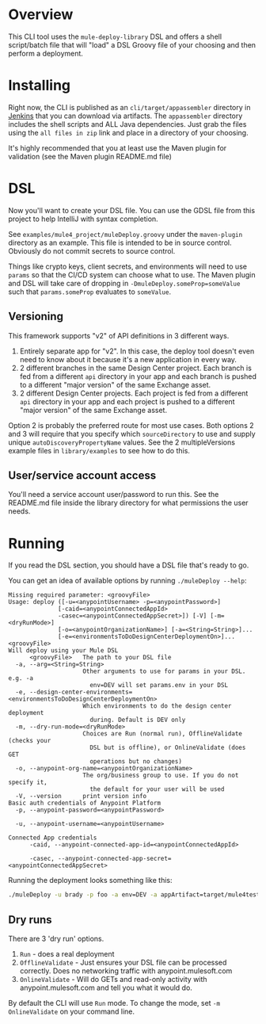 # Overview

This CLI tool uses the `mule-deploy-library` DSL and offers a shell script/batch file that will "load" a DSL Groovy file of your choosing and then perform a deployment.

# Installing

Right now, the CLI is published as an `cli/target/appassembler` directory in [Jenkins](https://devops.avioconsulting.com/jenkins/job/Mulesoft%20Deployment/job/mule-deploy-library/job/master/) that you can download via artifacts. The `appassembler` directory includes the shell scripts and ALL Java dependencies. Just grab the files using the `all files in zip` link and place in a directory of your choosing.

It's highly recommended that you at least use the Maven plugin for validation (see the Maven plugin README.md file)

# DSL

Now you'll want to create your DSL file. You can use the GDSL file from this project to help IntelliJ with syntax completion.

See `examples/mule4_project/muleDeploy.groovy` under the `maven-plugin` directory as an example. This file is intended to be in source control. Obviously do not commit secrets to source control.

Things like crypto keys, client secrets, and environments will need to use `params` so that the CI/CD system can choose what to use. The Maven plugin and DSL will take care of dropping in `-DmuleDeploy.someProp=someValue` such that `params.someProp` evaluates to `someValue`.

## Versioning

This framework supports "v2" of API definitions in 3 different ways.

1. Entirely separate app for "v2". In this case, the deploy tool doesn't even need to know about it because it's a new application in every way.
2. 2 different branches in the same Design Center project. Each branch is fed from a different `api` directory in your app and each branch is pushed to a different "major version" of the same Exchange asset.
3. 2 different Design Center projects. Each project is fed from a different `api` directory in your app and each project is pushed to a different "major version" of the same Exchange asset.

Option 2 is probably the preferred route for most use cases. Both options 2 and 3 will require that you specify which `sourceDirectory` to use and supply unique `autoDiscoveryPropertyName` values. See the 2 multipleVersions example files in `library/examples` to see how to do this.

## User/service account access

You'll need a service account user/password to run this. See the README.md file inside the library directory for what permissions the user needs.

# Running

If you read the DSL section, you should have a DSL file that's ready to go.

You can get an idea of available options by running `./muleDeploy --help`:

```
Missing required parameter: <groovyFile>
Usage: deploy ([-u=<anypointUsername> -p=<anypointPassword>]
              [-caid=<anypointConnectedAppId>
              -casec=<anypointConnectedAppSecret>]) [-V] [-m=<dryRunMode>]
              [-o=<anypointOrganizationName>] [-a=<String=String>]...
              [-e=<environmentsToDoDesignCenterDeploymentOn>]... <groovyFile>
Will deploy using your Mule DSL
      <groovyFile>   The path to your DSL file
  -a, --arg=<String=String>
                     Other arguments to use for params in your DSL. e.g. -a
                       env=DEV will set params.env in your DSL
  -e, --design-center-environments=<environmentsToDoDesignCenterDeploymentOn>
                     Which environments to do the design center deployment
                       during. Default is DEV only
  -m, --dry-run-mode=<dryRunMode>
                     Choices are Run (normal run), OfflineValidate (checks your
                       DSL but is offline), or OnlineValidate (does GET
                       operations but no changes)
  -o, --anypoint-org-name=<anypointOrganizationName>
                     The org/business group to use. If you do not specify it,
                       the default for your user will be used
  -V, --version      print version info
Basic auth credentials of Anypoint Platform
  -p, --anypoint-password=<anypointPassword>

  -u, --anypoint-username=<anypointUsername>

Connected App credentials
      -caid, --anypoint-connected-app-id=<anypointConnectedAppId>

      -casec, --anypoint-connected-app-secret=<anypointConnectedAppSecret>

```

Running the deployment looks something like this:

```sh
./muleDeploy -u brady -p foo -a env=DEV -a appArtifact=target/mule4testapp-1.0.0-mule-application.jar -a cryptoKey=foobar -a autoDiscClientId=theId -a autoDiscClientSecret=theSecret muleDeploy.groovy 
```

## Dry runs

There are 3 'dry run' options.

1. `Run` - does a real deployment
2. `OfflineValidate` - Just ensures your DSL file can be processed correctly. Does no networking traffic with anypoint.mulesoft.com
3. `OnlineValidate` - Will do GETs and read-only activity with anypoint.mulesoft.com and tell you what it would do. 

By default the CLI will use `Run` mode. To change the mode, set `-m OnlineValidate` on your command line.
